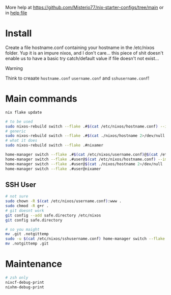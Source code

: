 More help at
https://github.com/Misterio77/nix-starter-configs/tree/main
or in [help file](help.md)

# Install

Create a file hostname.conf containing your hostname in the /etc/nixos folder.
Yup it is an impure nixos, and I don't care... this piece of shit doesn't enable us to have a basic try catch/default value if file doesn't not exist...

> [!WARNING]
> Think to creaate `hostname.conf` `username.conf` and `sshusername.conf`!

# Main commands

```sh
nix flake update
```

```sh
# to be used
sudo nixos-rebuild switch --flake .#$(cat /etc/nixos/hostname.conf) --impure
# generic
sudo nixos-rebuild switch --flake .#$(cat ./nixos/hostname 2>/dev/null || echo nixamer)
# what it does
sudo nixos-rebuild switch --flake .#nixamer
```

```sh
home-manager switch --flake .#$(cat /etc/nixos/username.conf)@$(cat /etc/nixos/hostname.conf) --impure
home-manager switch --flake .#user@$(cat /etc/nixos/hostname.conf) --impure
home-manager switch --flake .#user@$(cat ./nixos/hostname 2>/dev/null || echo nixamer)
home-manager switch --flake .#user@nixamer
```

## SSH User
```sh
# not sure
sudo chown -R $(cat /etc/nixos/username.conf):www .                
sudo chmod -R g+r . 
# git doesnt work
git config --add safe.directory /etc/nixos
git config safe.directory

# so you maight
mv .git .notgittemp
sudo -u $(cat /etc/nixos/sshusername.conf) home-manager switch --flake .#$(cat /etc/nixos/sshusername.conf)@$(cat /etc/nixos/hostname.conf) --impure
mv .notgittemp .git
```

# Maintenance

```zsh
# zsh only
nixcf-debug-print
nixhm-debug-print
```